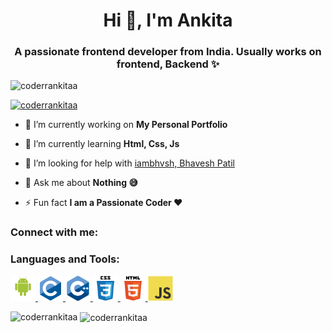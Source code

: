 <h1 align="center">Hi 👋, I'm Ankita</h1>
<h3 align="center">A passionate frontend developer from India. Usually works on frontend, Backend ✨</h3>

<p align="left"> <img src="https://komarev.com/ghpvc/?username=coderrankitaa&label=Profile%20views&color=0e75b6&style=flat" alt="coderrankitaa" /> </p>

<p align="left"> <a href="https://github.com/ryo-ma/github-profile-trophy"><img src="https://github-profile-trophy.vercel.app/?username=coderrankitaa" alt="coderrankitaa" /></a> </p>

- 🔭 I’m currently working on **My Personal Portfolio**

- 🌱 I’m currently learning **Html, Css, Js**

- 🤝 I’m looking for help with [iambhvsh, Bhavesh Patil](https://github.com/iambhvsh)

- 💬 Ask me about **Nothing 😅**

- ⚡ Fun fact **I am a Passionate Coder ❤️**

<h3 align="left">Connect with me:</h3>
<p align="left">
</p>

<h3 align="left">Languages and Tools:</h3>
<p align="left"> <a href="https://developer.android.com" target="_blank" rel="noreferrer"> <img src="https://raw.githubusercontent.com/devicons/devicon/master/icons/android/android-original-wordmark.svg" alt="android" width="40" height="40"/> </a> <a href="https://www.cprogramming.com/" target="_blank" rel="noreferrer"> <img src="https://raw.githubusercontent.com/devicons/devicon/master/icons/c/c-original.svg" alt="c" width="40" height="40"/> </a> <a href="https://www.w3schools.com/cpp/" target="_blank" rel="noreferrer"> <img src="https://raw.githubusercontent.com/devicons/devicon/master/icons/cplusplus/cplusplus-original.svg" alt="cplusplus" width="40" height="40"/> </a> <a href="https://www.w3schools.com/css/" target="_blank" rel="noreferrer"> <img src="https://raw.githubusercontent.com/devicons/devicon/master/icons/css3/css3-original-wordmark.svg" alt="css3" width="40" height="40"/> </a> <a href="https://www.w3.org/html/" target="_blank" rel="noreferrer"> <img src="https://raw.githubusercontent.com/devicons/devicon/master/icons/html5/html5-original-wordmark.svg" alt="html5" width="40" height="40"/> </a> <a href="https://developer.mozilla.org/en-US/docs/Web/JavaScript" target="_blank" rel="noreferrer"> <img src="https://raw.githubusercontent.com/devicons/devicon/master/icons/javascript/javascript-original.svg" alt="javascript" width="40" height="40"/> </a> </p>

<p><img align="left" src="https://github-readme-stats.vercel.app/api/top-langs?username=coderrankitaa&show_icons=true&locale=en&layout=compact" alt="coderrankitaa" /></p>

<p>&nbsp;<img align="center" src="https://github-readme-stats.vercel.app/api?username=coderrankitaa&show_icons=true&locale=en" alt="coderrankitaa" /></p>
